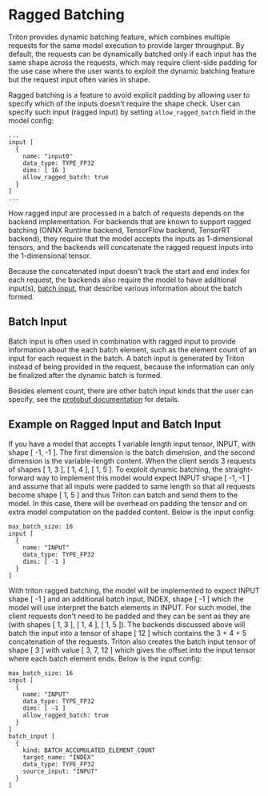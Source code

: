 <!--
# Copyright (c) 2021, NVIDIA CORPORATION & AFFILIATES. All rights reserved.
#
# Redistribution and use in source and binary forms, with or without
# modification, are permitted provided that the following conditions
# are met:
#  * Redistributions of source code must retain the above copyright
#    notice, this list of conditions and the following disclaimer.
#  * Redistributions in binary form must reproduce the above copyright
#    notice, this list of conditions and the following disclaimer in the
#    documentation and/or other materials provided with the distribution.
#  * Neither the name of NVIDIA CORPORATION nor the names of its
#    contributors may be used to endorse or promote products derived
#    from this software without specific prior written permission.
#
# THIS SOFTWARE IS PROVIDED BY THE COPYRIGHT HOLDERS ``AS IS'' AND ANY
# EXPRESS OR IMPLIED WARRANTIES, INCLUDING, BUT NOT LIMITED TO, THE
# IMPLIED WARRANTIES OF MERCHANTABILITY AND FITNESS FOR A PARTICULAR
# PURPOSE ARE DISCLAIMED.  IN NO EVENT SHALL THE COPYRIGHT OWNER OR
# CONTRIBUTORS BE LIABLE FOR ANY DIRECT, INDIRECT, INCIDENTAL, SPECIAL,
# EXEMPLARY, OR CONSEQUENTIAL DAMAGES (INCLUDING, BUT NOT LIMITED TO,
# PROCUREMENT OF SUBSTITUTE GOODS OR SERVICES; LOSS OF USE, DATA, OR
# PROFITS; OR BUSINESS INTERRUPTION) HOWEVER CAUSED AND ON ANY THEORY
# OF LIABILITY, WHETHER IN CONTRACT, STRICT LIABILITY, OR TORT
# (INCLUDING NEGLIGENCE OR OTHERWISE) ARISING IN ANY WAY OUT OF THE USE
# OF THIS SOFTWARE, EVEN IF ADVISED OF THE POSSIBILITY OF SUCH DAMAGE.
-->

# Ragged Batching

Triton provides dynamic batching feature, which combines multiple requests for
the same model execution to provide larger throughput. By default, the requests
can be dynamically batched only if each input has the same shape across the
requests, which may require client-side padding for the use case where the user
wants to exploit the dynamic batching feature but the request input often varies
in shape.

Ragged batching is a feature to avoid explicit padding by allowing user to
specify which of the inputs doesn't require the shape check. User can specify
such input (ragged input) by setting `allow_ragged_batch` field in the model
config:

```
...
input [
  {
    name: "input0"
    data_type: TYPE_FP32
    dims: [ 16 ]
    allow_ragged_batch: true
  }
]
...
```

How ragged input are processed in a batch of requests depends on the backend
implementation. For backends that are known to support ragged batching
(ONNX Runtime backend, TensorFlow backend, TensorRT backend), they require
that the model accepts the inputs as 1-dimensional tensors, and the backends
will concatenate the ragged request inputs into the 1-dimensional tensor.

Because the concatenated input doesn't track the start and end index for each
request, the backends also require the model to have additional input(s),
[batch input](#batch-input), that describe various information about the batch
formed.

## Batch Input

Batch input is often used in combination with ragged input to provide
information about the each batch element, such as the element count
of an input for each request in the batch. A batch input is generated by
Triton instead of being provided in the request, because the information can
only be finalized after the dynamic batch is formed.

Besides element count,
there are other batch input kinds that the user can specify, see the
[protobuf documentation](https://github.com/triton-inference-server/common/blob/main/protobuf/model_config.proto)
for details.

## Example on Ragged Input and Batch Input

If you have a model that accepts 1 variable length input tensor, INPUT, with
shape [ -1, -1 ]. The first dimension is the batch dimension, and the second
dimension is the variable-length content. When the client sends 3 requests of
shapes [ 1, 3 ], [ 1, 4 ], [ 1, 5 ]. To exploit dynamic batching, the
straight-forward way to implement this model would expect INPUT shape [ -1, -1 ]
and assume that all inputs were padded to same length so that all requests
become shape [ 1, 5 ] and thus Triton can batch and send them to the model.
In this case, there will be overhead on padding the tensor and on extra model
computation on the padded content. Below is the input config:

```
max_batch_size: 16
input [
  {
    name: "INPUT"
    data_type: TYPE_FP32
    dims: [ -1 ]
  }
]
```

With triton ragged batching, the model will be implemented to expect INPUT shape
[ -1 ] and an additional batch input, INDEX, shape [ -1 ] which the model will
use interpret the batch elements in INPUT. For such model,
the client requests don't need to be padded and they can be sent as they are
(with shapes [ 1, 3 ], [ 1, 4 ], [ 1, 5 ]). The backends discussed above will
batch the input into a tensor of shape [ 12 ] which contains the 3 + 4 + 5
concatenation of the requests. Triton also creates the batch input tensor of
shape [ 3 ] with value [ 3, 7, 12 ] which gives the offset into the input tensor
where each batch element ends. Below is the input config:

```
max_batch_size: 16
input [
  {
    name: "INPUT"
    data_type: TYPE_FP32
    dims: [ -1 ]
    allow_ragged_batch: true
  }
]
batch_input [
  {
    kind: BATCH_ACCUMULATED_ELEMENT_COUNT
    target_name: "INDEX"
    data_type: TYPE_FP32
    source_input: "INPUT"
  }
]
```